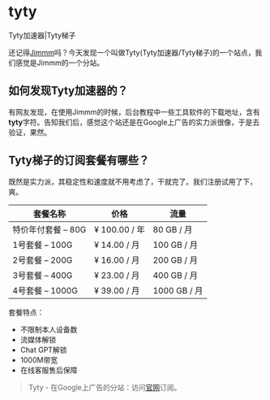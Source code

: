 # tyty

Tyty加速器|Tyty梯子

还记得[Jimmm](https://bitmixin.com/jimmm/)吗？今天发现一个叫做Tyty(Tyty加速器/Tyty梯子)的一个站点，我们感觉是Jimmm的一个分站。

## 如何发现Tyty加速器的？

有网友发现，在使用Jimmm的时候，后台教程中一些工具软件的下载地址，含有**tyty**字符。告知我们后，感觉这个站还是在Google上广告的实力派很像，于是去验证，果然。

## Tyty梯子的订阅套餐有哪些？

既然是实力派，其稳定性和速度就不用考虑了，干就完了。我们注册试用了下，爽。

| 套餐名称         | 价格           | 流量          |
| ------------ | ------------ | ----------- |
| 特价年付套餐 – 80G | ¥ 100.00 / 年 | 80 GB / 月   |
| 1号套餐 – 100G  | ¥ 14.00 / 月  | 100 GB / 月  |
| 2号套餐 – 200G  | ¥ 16.00 / 月  | 200 GB / 月  |
| 3号套餐 – 400G  | ¥ 23.00 / 月  | 400 GB / 月  |
| 4号套餐 – 1000G | ¥ 39.00 / 月  | 1000 GB / 月 |

套餐特点：

* 不限制本人设备数
* 流媒体解锁
* Chat GPT解锁
* 1000M带宽
* 在线客服售后保障

> Tyty - 在Google上广告的分站：访问[官网](https://jump.p6p.net/252)订阅。
